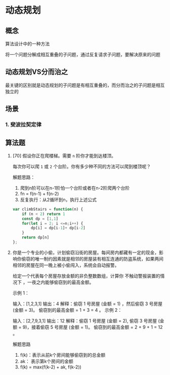 # 动态规划

## 概念

算法设计中的一种方法

将一个问题分解成相互重叠的子问题，通过反复请求子问题，要解决原来的问题

## 动态规划VS分而治之

最关键的区别就是动态规划的子问题是有相互重叠的，而分而治之的子问题是相互独立的

## 场景

### 1. 斐波拉契定律

## 算法题

1. [70] 假设你正在爬楼梯。需要 `n` 阶你才能到达楼顶。

   每次你可以爬 `1` 或 `2` 个台阶。你有多少种不同的方法可以爬到楼顶呢？

   解题思路：

   1. 爬到n阶可以在n-1阶怕一个台阶或者在n-2阶爬两个台阶
   2. fn = f(n-1) + f(n-2)
   3. 反复执行：从2循环到n，执行上述公式

   ```js
   var climbStairs = function(n) {
       if (n < 2) return 1
       const dp = [1,1]
       for(let i = 2; i <=n;i++) {
           dp[i] = dp[i-1]+ dp[i-2]
       }
       return dp[n]
   };
   ```

2. 你是一个专业的小偷，计划偷窃沿街的房屋。每间房内都藏有一定的现金，影响你偷窃的唯一制约因素就是相邻的房屋装有相互连通的防盗系统，如果两间相邻的房屋在同一晚上被小偷闯入，系统会自动报警。

   给定一个代表每个房屋存放金额的非负整数数组，计算你 不触动警报装置的情况下 ，一夜之内能够偷窃到的最高金额。

    

   示例 1：

   输入：[1,2,3,1]
   输出：4
   解释：偷窃 1 号房屋 (金额 = 1) ，然后偷窃 3 号房屋 (金额 = 3)。
        偷窃到的最高金额 = 1 + 3 = 4 。
   示例 2：

   输入：[2,7,9,3,1]
   输出：12
   解释：偷窃 1 号房屋 (金额 = 2), 偷窃 3 号房屋 (金额 = 9)，接着偷窃 5 号房屋 (金额 = 1)。
        偷窃到的最高金额 = 2 + 9 + 1 = 12 。

   解题思路

   1.  f(k)：表示从前k个房间能够偷窃到的总金额
   2. ak： 表示第k个房间的金额
   3. f(k) = max(f(k-2) + ak, f(k-2))

   